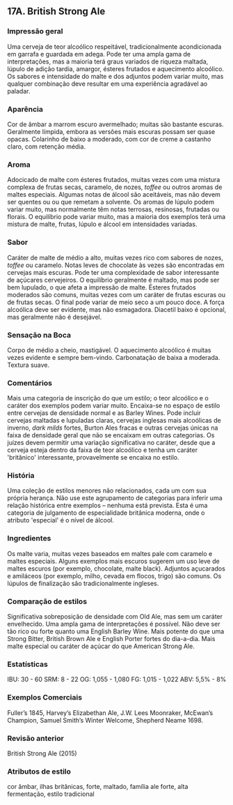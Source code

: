 ## 17A. British Strong Ale

### Impressão geral

Uma cerveja de teor alcoólico respeitável, tradicionalmente acondicionada em garrafa e guardada em adega. Pode ter uma ampla gama de interpretações, mas a maioria terá graus variados de riqueza maltada, lúpulo de adição tardia, amargor, ésteres frutados e aquecimento alcoólico. Os sabores e intensidade do malte e dos adjuntos podem variar muito, mas qualquer combinação deve resultar em uma experiência agradável ao paladar.

### Aparência

Cor de âmbar a marrom escuro avermelhado; muitas são bastante escuras. Geralmente límpida, embora as versões mais escuras possam ser quase opacas. Colarinho de baixo a moderado, com cor de creme a castanho claro, com retenção média.

### Aroma

Adocicado de malte com ésteres frutados, muitas vezes com uma mistura complexa de frutas secas, caramelo, de nozes, *toffee* ou outros aromas de maltes especiais. Algumas notas de álcool são aceitáveis, mas não devem ser quentes ou ou que remetam a solvente. Os aromas de lúpulo podem variar muito, mas normalmente têm notas terrosas, resinosas, frutadas ou florais. O equilíbrio pode variar muito, mas a maioria dos exemplos terá uma mistura de malte, frutas, lúpulo e álcool em intensidades variadas.

### Sabor

Caráter de malte de médio a alto, muitas vezes rico com sabores de nozes, *toffee* ou caramelo. Notas leves de chocolate às vezes são encontradas em cervejas mais escuras. Pode ter uma complexidade de sabor interessante de açúcares cervejeiros. O equilíbrio geralmente é maltado, mas pode ser bem lupulado, o que afeta a impressão de malte. Ésteres frutados moderados são comuns, muitas vezes com um caráter de frutas escuras ou de frutas secas. O final pode variar de meio seco a um pouco doce. A força alcoólica deve ser evidente, mas não esmagadora. Diacetil baixo é opcional, mas geralmente não é desejável.

### Sensação na Boca

Corpo de médio a cheio, mastigável. O aquecimento alcoólico é muitas vezes evidente e sempre bem-vindo. Carbonatação de baixa a moderada. Textura suave.

### Comentários

Mais uma categoria de inscrição do que um estilo; o teor alcoólico e o caráter dos exemplos podem variar muito. Encaixa-se no espaço de estilo entre cervejas de densidade normal e as Barley Wines. Pode incluir cervejas maltadas e lupuladas claras, cervejas inglesas mais alcoólicas de inverno, *dark milds* fortes, Burton Ales fracas e outras cervejas únicas na faixa de densidade geral que não se encaixam em outras categorias. Os juízes devem permitir uma variação significativa no caráter, desde que a cerveja esteja dentro da faixa de teor alcoólico e tenha um caráter 'britânico' interessante, provavelmente se encaixa no estilo.

### História

Uma coleção de estilos menores não relacionados, cada um com sua própria herança. Não use este agrupamento de categorias para inferir uma relação histórica entre exemplos – nenhuma está prevista. Esta é uma categoria de julgamento de especialidade britânica moderna, onde o atributo 'especial' é o nível de álcool.

### Ingredientes

Os malte varia, muitas vezes baseados em maltes pale com caramelo e maltes especiais. Alguns exemplos mais escuros sugerem um uso leve de maltes escuros (por exemplo, chocolate, malte black). Adjuntos açucarados e amiláceos (por exemplo, milho, cevada em flocos, trigo) são comuns. Os lúpulos de finalização são tradicionalmente ingleses.

### Comparação de estilos

Significativa sobreposição de densidade com Old Ale, mas sem um caráter envelhecido. Uma ampla gama de interpretações é possível. Não deve ser tão rico ou forte quanto uma English Barley Wine. Mais potente do que uma Strong Bitter, British Brown Ale e English Porter fortes do dia-a-dia. Mais malte especial ou caráter de açúcar do que American Strong Ale.

### Estatísticas

IBU: 30 - 60
SRM: 8 - 22
OG: 1,055 - 1,080
FG: 1,015 - 1,022
ABV: 5,5% - 8%

### Exemplos Comerciais

Fuller’s 1845, Harvey’s Elizabethan Ale, J.W. Lees Moonraker, McEwan’s Champion, Samuel Smith’s Winter Welcome, Shepherd Neame 1698.

### Revisão anterior

British Strong Ale (2015)

### Atributos de estilo

cor âmbar, ilhas britânicas, forte, maltado, família ale forte, alta fermentação, estilo tradicional
